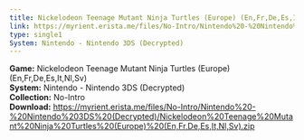 ```yaml
---
title: Nickelodeon Teenage Mutant Ninja Turtles (Europe) (En,Fr,De,Es,It,Nl,Sv)
link: https://myrient.erista.me/files/No-Intro/Nintendo%20-%20Nintendo%203DS%20(Decrypted)/Nickelodeon%20Teenage%20Mutant%20Ninja%20Turtles%20(Europe)%20(En,Fr,De,Es,It,Nl,Sv).zip
type: single1
System: Nintendo - Nintendo 3DS (Decrypted)
---
```

<b>Game:</b> Nickelodeon Teenage Mutant Ninja Turtles (Europe) (En,Fr,De,Es,It,Nl,Sv)<br>
<b>System:</b> Nintendo - Nintendo 3DS (Decrypted)<br>
<b>Collection:</b> No-Intro<br>
<b>Download:</b> https://myrient.erista.me/files/No-Intro/Nintendo%20-%20Nintendo%203DS%20(Decrypted)/Nickelodeon%20Teenage%20Mutant%20Ninja%20Turtles%20(Europe)%20(En,Fr,De,Es,It,Nl,Sv).zip